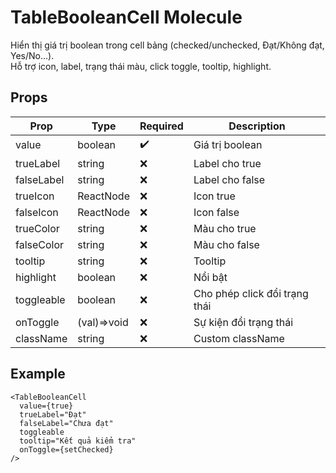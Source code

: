 # TableBooleanCell Molecule

Hiển thị giá trị boolean trong cell bảng (checked/unchecked, Đạt/Không đạt, Yes/No...).  
Hỗ trợ icon, label, trạng thái màu, click toggle, tooltip, highlight.

## Props

| Prop        | Type       | Required | Description                |
|-------------|------------|----------|----------------------------|
| value       | boolean    | ✔️      | Giá trị boolean            |
| trueLabel   | string     | ❌      | Label cho true             |
| falseLabel  | string     | ❌      | Label cho false            |
| trueIcon    | ReactNode  | ❌      | Icon true                  |
| falseIcon   | ReactNode  | ❌      | Icon false                 |
| trueColor   | string     | ❌      | Màu cho true               |
| falseColor  | string     | ❌      | Màu cho false              |
| tooltip     | string     | ❌      | Tooltip                    |
| highlight   | boolean    | ❌      | Nổi bật                    |
| toggleable  | boolean    | ❌      | Cho phép click đổi trạng thái |
| onToggle    | (val)=>void| ❌      | Sự kiện đổi trạng thái     |
| className   | string     | ❌      | Custom className           |

## Example

```tsx
<TableBooleanCell
  value={true}
  trueLabel="Đạt"
  falseLabel="Chưa đạt"
  toggleable
  tooltip="Kết quả kiểm tra"
  onToggle={setChecked}
/>
